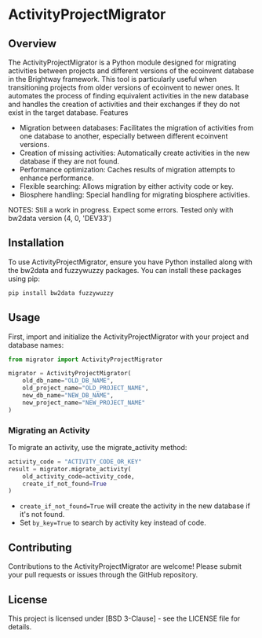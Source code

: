 # ActivityProjectMigrator
## Overview


The ActivityProjectMigrator is a Python module designed for migrating activities between projects and different versions of the ecoinvent database in the Brightway framework. This tool is particularly useful when transitioning projects from older versions of ecoinvent to newer ones. It automates the process of finding equivalent activities in the new database and handles the creation of activities and their exchanges if they do not exist in the target database.
Features

- Migration between databases: Facilitates the migration of activities from one database to another, especially between different ecoinvent versions.
- Creation of missing activities: Automatically create activities in the new database if they are not found.
- Performance optimization: Caches results of migration attempts to enhance performance.
- Flexible searching: Allows migration by either activity code or key.
- Biosphere handling: Special handling for migrating biosphere activities.

NOTES: Still a work in progress. Expect some errors. Tested only with bw2data version (4, 0, 'DEV33')
## Installation

To use ActivityProjectMigrator, ensure you have Python installed along with the bw2data and fuzzywuzzy packages. You can install these packages using pip:

```bash
pip install bw2data fuzzywuzzy
```

## Usage
First, import and initialize the ActivityProjectMigrator with your project and database names:

```python
from migrator import ActivityProjectMigrator

migrator = ActivityProjectMigrator(
    old_db_name="OLD_DB_NAME",
    old_project_name="OLD_PROJECT_NAME",
    new_db_name="NEW_DB_NAME",
    new_project_name="NEW_PROJECT_NAME"
)
```
### Migrating an Activity

To migrate an activity, use the migrate_activity method:

```python
activity_code = "ACTIVITY_CODE_OR_KEY"
result = migrator.migrate_activity(
    old_activity_code=activity_code,
    create_if_not_found=True
)
```
- `create_if_not_found=True` will create the activity in the new database if it's not found.
- Set `by_key=True` to search by activity key instead of code.

## Contributing

Contributions to the ActivityProjectMigrator are welcome! Please submit your pull requests or issues through the GitHub repository.

## License

This project is licensed under [BSD 3-Clause] - see the LICENSE file for details.
